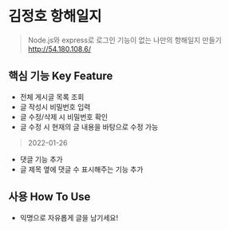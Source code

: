 # 김정호 항해일지



> Node.js와 express로 로그인 기능이 없는 나만의 항해일지 만들기
http://54.180.108.6/

## 핵심 기능  Key Feature
- 전체 게시글 목록 조회
- 글 작성시 비밀번호 입력
- 글 수정/삭제 시 비밀번호 확인
- 글 수정 시 현재의 글 내용을 바탕으로 수정 가능
> 2022-01-26
- 댓글 기능 추가
- 글 제목 옆에 댓글 수 표시해주는 기능 추가

## 사용 How To Use
- 익명으로 자유롭게 글을 남기세요!
